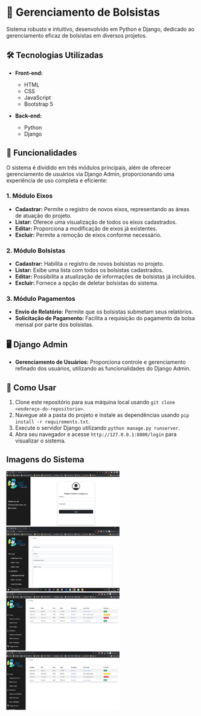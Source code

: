 # 📘 Gerenciamento de Bolsistas

Sistema robusto e intuitivo, desenvolvido em Python e Django, dedicado ao gerenciamento eficaz de bolsistas em diversos projetos.

## 🛠️ Tecnologias Utilizadas

- **Front-end:**
  - HTML
  - CSS
  - JavaScript
  - Bootstrap 5
  
- **Back-end:**
  - Python
  - Django
  
## 🚀 Funcionalidades

O sistema é dividido em três módulos principais, além de oferecer gerenciamento de usuários via Django Admin, proporcionando uma experiência de uso completa e eficiente:

### 1. **Módulo Eixos**
   - **Cadastrar:** Permite o registro de novos eixos, representando as áreas de atuação do projeto.
   - **Listar:** Oferece uma visualização de todos os eixos cadastrados.
   - **Editar:** Proporciona a modificação de eixos já existentes.
   - **Excluir:** Permite a remoção de eixos conforme necessário.
   
### 2. **Módulo Bolsistas**
   - **Cadastrar:** Habilita o registro de novos bolsistas no projeto.
   - **Listar:** Exibe uma lista com todos os bolsistas cadastrados.
   - **Editar:** Possibilita a atualização de informações de bolsistas já incluídos.
   - **Excluir:** Fornece a opção de deletar bolsistas do sistema.
   
### 3. **Módulo Pagamentos**
   - **Envio de Relatório:** Permite que os bolsistas submetam seus relatórios.
   - **Solicitação de Pagamento:** Facilita a requisição do pagamento da bolsa mensal por parte dos bolsistas.

## 🖥️ Django Admin

- **Gerenciamento de Usuários:** Proporciona controle e gerenciamento refinado dos usuários, utilizando as funcionalidades do Django Admin.

## 📌 Como Usar

1. Clone este repositório para sua máquina local usando `git clone <endereço-do-repositorio>`.
2. Navegue até a pasta do projeto e instale as dependências usando `pip install -r requirements.txt`.
3. Execute o servidor Django utilizando `python manage.py runserver`.
4. Abra seu navegador e acesse `http://127.0.0.1:8000/login` para visualizar o sistema.

## Imagens do Sistema
<p align="rigth">
  <img src="/assets/img1.jpeg" width="300" title="Historico">
  <img src="/assets/img2.jpeg" width="300" title="Jobs">
  <img src="/assets/img3.jpeg" width="300" title="Modal Job">
  <img src="/assets/img3.jpeg" width="300" title="Modal Job">
</p>

